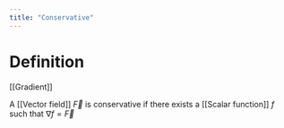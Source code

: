 ```yaml
---
title: "Conservative"
---
```

# Definition
[[Gradient]]

A [[Vector field]] $\vec{F}$ is conservative if there exists a [[Scalar function]] $f$ such that  $\nabla f = \vec{F}$
